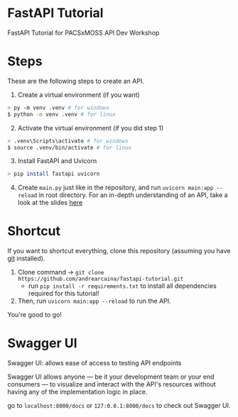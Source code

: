 # FastAPI Tutorial

FastAPI Tutorial for PACSxMOSS API Dev Workshop

# Steps

These are the following steps to create an API.

1. Create a virtual environment (if you want)

```bash
> py -m venv .venv # for windows
$ python -m venv .venv # for linux
```

2. Activate the virtual environment (if you did step 1)

```bash
> .venv\Scripts\activate # for windows
$ source .venv/bin/activate # for linux
```

3. Install FastAPI and Uvicorn

```bash
> pip install fastapi uvicorn
```

4. Create `main.py` just like in the repository, and run `uvicorn main:app --reload` in root directory.
For an in-depth understanding of an API, take a look at the slides [here](https://docs.google.com/presentation/d/1My6xQ1N1SMr7_Jarb1AqsfqdDeZAGn6ZJDVrmIj_urU/edit?usp=sharing)

# Shortcut
If you want to shortcut everything, clone this repository (assuming you have [git](https://git-scm.com/) installed).
1. Clone command -> `git clone https://github.com/andrearcaina/fastapi-tutorial.git`
   - run `pip install -r requirements.txt` to install all dependencies required for this tutorial!
3. Then, run `uvicorn main:app --reload` to run the API.

You're good to go!

# Swagger UI
Swagger UI: allows ease of access to testing API endpoints

Swagger UI allows anyone — be it your development team or your end consumers — to visualize and interact with the API's resources without having any of the implementation logic in place.

go to `localhost:8000/docs` or `127:0.0.1:8000/docs` to check out Swagger UI.
